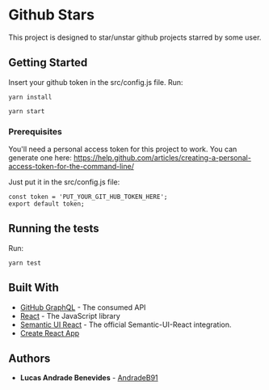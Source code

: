 # Github Stars

This project is designed to star/unstar github projects starred by some user.

## Getting Started

Insert your github token in the src/config.js file.
Run:
```
yarn install
```
```
yarn start
```

### Prerequisites

You'll need a personal access token for this project to work. You can generate one here: https://help.github.com/articles/creating-a-personal-access-token-for-the-command-line/

Just put it in the src/config.js file:
```
const token = 'PUT_YOUR_GIT_HUB_TOKEN_HERE';
export default token;
```

## Running the tests

Run:
```
yarn test
```

## Built With

* [GitHub GraphQL](https://developer.github.com/v4/) - The consumed API
* [React](https://reactjs.org/) - The JavaScript library
* [Semantic UI React](https://react.semantic-ui.com) - The official Semantic-UI-React integration.
* [Create React App](https://github.com/facebook/create-react-app)

## Authors

* **Lucas Andrade Benevides** - [AndradeB91](https://github.com/AndradeB91)

